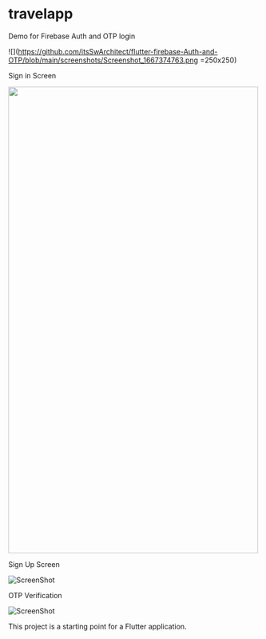 # travelapp

Demo for Firebase Auth and OTP login

![](https://github.com/itsSwArchitect/flutter-firebase-Auth-and-OTP/blob/main/screenshots/Screenshot_1667374763.png =250x250)

Sign in Screen

<img src="https://github.com/itsSwArchitect/flutter-firebase-Auth-and-OTP/blob/main/screenshots/Screenshot_1667374763.png" width="500" height="933">

Sign Up Screen

![ScreenShot](https://github.com/itsSwArchitect/flutter-firebase-Auth-and-OTP/blob/main/screenshots/Screenshot_1667374768.png?raw=true "Sign Up")


OTP Verification 

![ScreenShot](https://github.com/itsSwArchitect/flutter-firebase-Auth-and-OTP/blob/main/screenshots/Screenshot_1667374819.png?raw=true "Sign Up")

This project is a starting point for a Flutter application.

